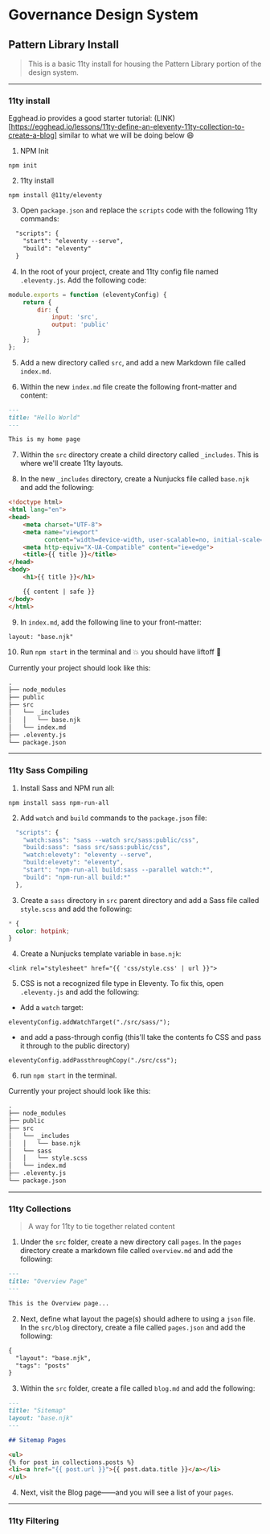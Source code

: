 # Governance Design System

## Pattern Library Install
> This is a basic 11ty install for housing the Pattern Library portion of the design system.

---
### 11ty install
Egghead.io provides a good starter tutorial: (LINK)[https://egghead.io/lessons/11ty-define-an-eleventy-11ty-collection-to-create-a-blog] similar to what we will be doing below :smile:

1) NPM Init

`npm init`

2) 11ty install

`npm install @11ty/eleventy`

3) Open `package.json` and replace the `scripts` code with the following 11ty commands:

```markdown
  "scripts": {
    "start": "eleventy --serve",
    "build": "eleventy"
  }
```

4) In the root of your project, create and 11ty config file named `.eleventy.js`. Add the following code:

```js
module.exports = function (eleventyConfig) {
    return {
        dir: {
            input: 'src',
            output: 'public'
        }
    };
};
```

5) Add a new directory called `src`, and add a new Markdown file called `index.md`.

6) Within the new `index.md` file create the following front-matter and content:

```markdown
---
title: "Hello World"
---

This is my home page
```

7) Within the `src` directory create a child directory called `_includes`. This is where we'll create 11ty layouts.

8) In the new `_includes` directory, create a Nunjucks file called `base.njk` and add the following:
 
```html
<!doctype html>
<html lang="en">
<head>
    <meta charset="UTF-8">
    <meta name="viewport"
          content="width=device-width, user-scalable=no, initial-scale=1.0, maximum-scale=1.0, minimum-scale=1.0">
    <meta http-equiv="X-UA-Compatible" content="ie=edge">
    <title>{{ title }}</title>
</head>
<body>
    <h1>{{ title }}</h1>

    {{ content | safe }}
</body>
</html>
```

9) In `index.md`, add the following line to your front-matter:

`layout: "base.njk"`

10) Run `npm start` in the terminal and :boom: you should have liftoff :rocket:

Currently your project should look like this:

```markdown
.
├── node_modules
├── public
├── src
│   └── _includes
│   │   └── base.njk
│   └── index.md
├── .eleventy.js
└── package.json

```

---
### 11ty Sass Compiling

1) Install Sass and NPM run all:

`npm install sass npm-run-all`

2) Add `watch` and `build` commands to the `package.json` file:

```js
  "scripts": {
    "watch:sass": "sass --watch src/sass:public/css",
    "build:sass": "sass src/sass:public/css",
    "watch:elevety": "eleventy --serve",
    "build:elevety": "eleventy",
    "start": "npm-run-all build:sass --parallel watch:*",
    "build": "npm-run-all build:*"
  },
```

3) Create a `sass` directory in `src` parent directory and add a Sass file called `style.scss` and add the following:

```css
* {
  color: hotpink;
}
```

4) Create a Nunjucks template variable in `base.njk`:

`<link rel="stylesheet" href="{{ 'css/style.css' | url }}">`

5) CSS is not a recognized file type in Eleventy. To fix this, open `.eleventy.js` and add the following:

* Add a `watch` target:

`eleventyConfig.addWatchTarget("./src/sass/");`

* and add a pass-through config (this'll take the contents fo CSS and pass it through to the public directory)

`eleventyConfig.addPassthroughCopy("./src/css");`

6) run `npm start` in the terminal.

Currently your project should look like this:

```markdown
.
├── node_modules
├── public
├── src
│   └── _includes
│   │   └── base.njk
│   └── sass
│   │   └── style.scss
│   └── index.md
├── .eleventy.js
└── package.json

```

---
### 11ty Collections
> A way for 11ty to tie together related content

1) Under the `src` folder, create a new directory call `pages`. In the `pages` directory create a markdown file called `overview.md` and add the following:

```markdown
---
title: "Overview Page"
---

This is the Overview page...

```

2) Next, define what layout the page(s) should adhere to using a `json` file. In the `src/blog` directory, create a file called `pages.json` and add the following:

```markdown
{
  "layout": "base.njk",
  "tags": "posts"
}
```
3) Within the `src` folder, create a file called `blog.md` and add the following:

```markdown
---
title: "Sitemap"
layout: "base.njk"
---

## Sitemap Pages

<ul>
{% for post in collections.posts %}
<li><a href="{{ post.url }}">{{ post.data.title }}</a></li>
</ul>

```

4) Next, visit the Blog page——and you will see a list of your `pages`.




---
### 11ty Filtering




